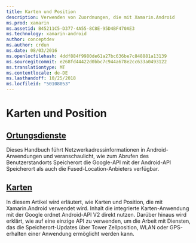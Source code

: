 ```yaml
---
title: Karten und Position
description: Verwenden von Zuordnungen, die mit Xamarin.Android
ms.prod: xamarin
ms.assetid: B45211C5-D377-4A55-8C8E-95D4BF470AE3
ms.technology: xamarin-android
author: conceptdev
ms.author: crdun
ms.date: 08/03/2016
ms.openlocfilehash: 4ddf884f9980de61a27bc636be7c848881a13139
ms.sourcegitcommit: e268fd44422d0bbc7c944a678e2cc633a0493122
ms.translationtype: MT
ms.contentlocale: de-DE
ms.lasthandoff: 10/25/2018
ms.locfileid: "50108053"
---
```

# <a name="maps-and-location"></a>Karten und Position


##  <a name="location-servicesandroidplatformmaps-and-locationlocationmd"></a>[Ortungsdienste](~/android/platform/maps-and-location/location.md)

Dieses Handbuch führt Netzwerkadressinformationen in Android-Anwendungen und veranschaulicht, wie zum Abrufen des Benutzerstandorts Speicherort die Google-API mit der Android-API Speicherort als auch die Fused-Location-Anbieters verfügbar.


##  <a name="mapsandroidplatformmaps-and-locationmapsindexmd"></a>[Karten](~/android/platform/maps-and-location/maps/index.md)

In diesem Artikel wird erläutert, wie Karten und Position, die mit Xamarin.Android verwendet wird. Inhalt die integrierte Karten-Anwendung mit der Google ordnet Android-API V2 direkt nutzen. Darüber hinaus wird erklärt, wie auf eine einzige API zu verwenden, um die Arbeit mit Diensten, das die Speicherort-Updates über Tower Zellposition, WLAN oder GPS-erhalten einer Anwendung ermöglicht werden kann.

